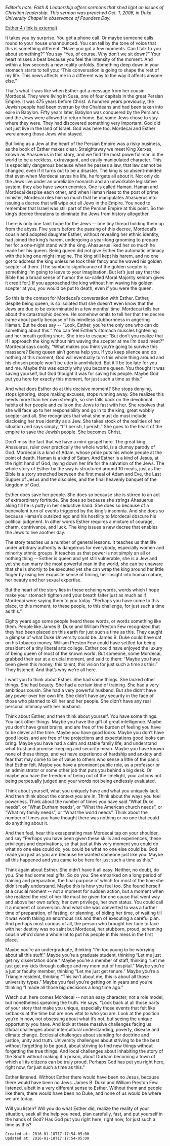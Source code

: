
_Editor’s note:_ _Faith & Leadership offers sermons that shed light on issues of Christian leadership._ _This sermon was preached Oct. 1, 2006, in Duke University Chapel in observance of Founders Day._

[Esther 4 (link is external)](http://bible.oremus.org/?ql=100314423])

It takes you by surprise. You get a phone call. Or maybe someone calls round to your house unannounced. You can tell by the tone of voice that this is something different. “Have you got a few moments. Can I talk to you about something?” You say “Yes, of course. Why don’t we sit down?” Your heart misses a beat because you feel the intensity of the moment. And within a few seconds a new reality unfolds. Something deep down in your stomach starts to tell you: “This conversation is going to shape the rest of my life. This news affects me in a different way to the way it affects anyone else.”

That’s what it was like when Esther got a message from her cousin Mordecai. They were living in Susa, one of four capitals in the great Persian Empire. It was 475 years before Christ. A hundred years previously, the Jewish people had been overrun by the Chaldeans and had been taken into exile in Babylon. Fifty years later, Babylon was conquered by the Persians and the Jews were allowed to return home. But some Jews chose to stay where they were. They had discovered something very important. God did not just live in the land of Israel. God was here too. Mordecai and Esther were among those Jews who stayed.

But living as a Jew at the heart of the Persian Empire was a risky business, as the book of Esther makes clear. Straightaway we meet King Xerxes, known as Ahasuerus in this story, and we find the most powerful man in the world to be a reckless, extravagant, and easily manipulated character. This is especially dangerous because when he passes a law, that law cannot be changed, even if it turns out to be a disaster. The king is so absent-minded that even when Mordecai saves his life, he forgets all about it. Not only do the Jews live under an unreliable monarch and an unworkable legislative system, they also have sworn enemies. One is called Haman. Haman and Mordecai despise each other, and when Haman rises to the post of prime minister, Mordecai riles him so much that he manipulates Ahasuerus into issuing a decree that will wipe out all Jews in the Empire. You need to remember that Israel was still part of the Persian Empire at this point. So the king’s decree threatens to eliminate the Jews from history altogether.

There is only one faint hope for the Jews -- one tiny thread holding them up from the abyss. Five years before the passing of this decree, Mordecai’s cousin and adopted daughter Esther, without revealing her ethnic identity, had joined the king’s harem, undergoing a year-long grooming to prepare her for a one-night stand with the king. Ahasuerus liked her so much he made her his queen. Being queen did not give Esther the automatic intimacy with the king one might imagine. The king still kept his harem, and no one got to address the king unless he took their fancy and he waved his golden scepter at them. (The symbolic significance of the golden scepter is something I’m going to leave to your imagination. But let’s just say that the Bible has a broad sense of humor the so-called Moral Majority seldom gives it credit for.) If you approached the king without him waving his golden scepter at you, you would be put to death, even if you were the queen.

So this is the context for Mordecai’s conversation with Esther. Esther, despite being queen, is so isolated that she doesn’t even know that the Jews are due to be exterminated in a few months’ time. Mordecai tells her about the catastrophic decree. He somehow omits to tell her that the decree came about partly because of his mindless stubbornness in angering Haman. But he does say -- “Look, Esther, you’re the only one who can do something about this.” You can feel Esther’s stomach muscles tightening and her breath getting short. She tries to escape: “But don’t you realize that if I approach the king without him waving the scepter at me I’m dead meat?” Mordecai says coolly, “What makes you think you’re going to survive this massacre? Being queen ain’t gonna help you. If you keep silence and do nothing at this moment, God will eventually turn this whole thing around and his chosen people won’t be utterly annihilated. But it’ll be too late for you and me. Maybe this was exactly why you became queen. You thought it was saving yourself, but God thought it was for saving his people. Maybe God put you here for exactly this moment, for just such a time as this.”

And what does Esther do at this decisive moment? She stops denying, stops ignoring, stops making excuses, stops running away. She realizes this needs more than her own strength, so she falls back on the devotional habits of her people and calls on the Jews to fast with her. She resolves that she will face up to her responsibility and go in to the king, great wobbly scepter and all. She recognizes that what she must do must include disclosing her true identity as a Jew. She takes stock of the realities of her situation and says simply, “If I perish, I perish.” She goes to the heart of the empire to save the Jewish people. She becomes Christ.

Don’t miss the fact that we have a mini-gospel here. The great king Ahasuerus, ruler over practically the whole world, is a clumsy parody of God. Mordecai is a kind of Adam, whose pride puts his whole people at the point of death. Haman is a kind of Satan. And Esther is a kind of Jesus, at the right hand of God, laying down her life for the salvation of the Jews. The whole story of Esther by the way is structured around 10 meals, just as the Bible is a story stretched between the first meal of Adam and Eve, the Last Supper of Jesus and the disciples, and the final heavenly banquet of the kingdom of God.

Esther does save her people. She does so because she is stirred to an act of extraordinary fortitude. She does so because she strings Ahasuerus along till he is putty in her seductive hand. She does so because of a benevolent turn of events triggered by the king’s insomnia. And she does so because Haman’s outsized ego and his hostility to Mordecai obscure his political judgment. In other words Esther requires a mixture of courage, charm, contrivance, and luck. The king issues a new decree that enables the Jews to live another day.

The story teaches us a number of general lessons. It teaches us that life under arbitrary authority is dangerous for everybody, especially women and minority ethnic groups. It teaches us that power is not simply an all or nothing thing -- Esther is queen and yet still vulnerable, she is a Jew and yet she can marry the most powerful man in the world, she can be unaware that she is shortly to be executed yet she can wrap the king around her little finger by using her exquisite sense of timing, her insight into human nature, her beauty and her sexual expertise.

But the heart of the story lies in these echoing words, words which I hope make your stomach tighten and your breath falter just as much as if Mordecai were saying them to you today. “Perhaps you have come to this place, to this moment, to these people, to this challenge, for just such a time as this.”

Eighty years ago some people heard these words, or words something like them. People like James B. Duke and William Preston Few recognized that they had been placed on this earth for just such a time as this. They caught a glimpse of what Duke University could be. James B. Duke could have sat on his tobacco money, William Preston Few could have settled for being president of a tiny liberal arts college. Esther could have enjoyed the luxury of being queen of most of the known world. But someone, some Mordecai, grabbed their ear at a crucial moment, and said to them: “Maybe you have been given this money, this talent, this vision for just such a time as this.” They listened. And that’s why we’re all here.

I want you to think about Esther. She had some things. She lacked other things. She had beauty. She had a certain kind of training. She had a very ambitious cousin. She had a very powerful husband. But she didn’t have any power over her own life. She didn’t have any security in the face of those who planned to kill her and her people. She didn’t have any real personal intimacy with her husband.

Think about Esther, and then think about yourself. You have some things. You lack other things. Maybe you have the gift of great intelligence. Maybe you don’t have great brains, and are free of the burden of feeling you have to be clever all the time. Maybe you have good looks. Maybe you don’t have good looks, and are free of the projections and expectations good looks can bring. Maybe you have had a calm and stable family life, and understand what trust and promise-keeping and security mean. Maybe you have known none of these things, and yet have experience of hardship and anxiety and fear that may come to be of value to others who sense a little of the panic that Esther felt. Maybe you have a prominent public role, as a professor or an administrator or some other job that puts you behind a big desk. Or maybe you have the freedom of being out of the limelight, your actions not being perpetually judged and your words not being endlessly evaluated.

Think about yourself, what you uniquely have and what you uniquely lack. And then think about the context you are in. Think about the ways you feel powerless. Think about the number of times you have said “What Duke needs”, or “What Durham needs”, or “What the American church needs”, or “What my family needs”, or “What the world needs”. Think about the number of times you have thought there was nothing or no one that could do anything about it.

And then feel, hear this exasperating man Mordecai tap on your shoulder, and say “Perhaps you have been given these skills and experiences, these privileges and deprivations, so that just at this very moment you could do what no one else could do, you could be what no one else could be. God made you just as you are because he wanted someone just like you. Maybe all this happened and you came to be here for just such a time as this.”

Think again about Esther. She didn’t have it all easy. Neither, no doubt, do you. She had some real gifts. So do you. She embarked on a long period of training and preparation, the final purpose of which for most of the time she didn’t really understand. Maybe this is how you feel too. She found herself at a crucial moment -- not a moment for sudden action, but a moment when she realized the rest of her life must be given for one cause that went way and above her own safety, her own privilege, her own status. You could call it a moment of conversion. And what she was converted to was a further time of preparation, of fasting, or planning, of biding her time, of waiting till it was worth taking an enormous risk and then of executing a careful plan. And perhaps most curious of all, the person who brought her face to face with her destiny was no saint but Mordecai, her stubborn, proud, scheming cousin who’d done a whole lot to put his people in this mess in the first place.

Maybe you’re an undergraduate, thinking “I’m too young to be worrying about all this stuff.” Maybe you’re a graduate student, thinking “Let me just get my dissertation done.” Maybe you’re a member of staff, thinking “Let me just get my kids through college and my mom out of hospital.” Maybe you’re a junior faculty member, thinking “Let me just get tenure.” Maybe you’re a Triangle resident, thinking “This isn’t about me, this is about all those university types.” Maybe you feel you’re getting on in years and you’re thinking “I made all those big decisions a long time ago.”

Watch out: here comes Mordecai -- not an easy character, not a role model, but nonetheless speaking the truth. He says, “Look back at all those parts of your story that make you unique, especially those events that felt like setbacks at the time but are now vital to who you are. Look at the position you’re in now, not obsessing about what it’s not, but seeing the unique opportunity you have. And look at these massive challenges facing us. Global challenges about intercultural understanding, poverty, disease and climate change. Ecclesial challenges about standing for doctrine and justice, unity and truth. University challenges about striving to be the best without forgetting to be good, about striving to find new things without forgetting the true things. And local challenges about inhabiting the story of the South without making it a prison, about Durham becoming a town of which all its citizens can be truly proud. Perhaps God has put you right here, right now, for just such a time as this.”

Esther listened. Without Esther there would have been no Jesus, because there would have been no Jews. James B. Duke and William Preston Few listened, albeit in a very different sense to Esther. Without them and people like them, there would have been no Duke, and none of us would be where we are today.

Will you listen? Will you do what Esther did, realize the reality of your situation, seek all the help you need, plan carefully, fast, and put yourself in the hands of God? Has God put you right here, right now, for just such a time as this?

    Created at: 2016-01-18T17:17:54-05:00
    Updated at: 2016-01-18T17:17:54-05:00

